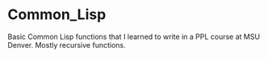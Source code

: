 # Common_Lisp
Basic Common Lisp functions that I learned to write in a PPL course at MSU Denver. Mostly recursive functions.
